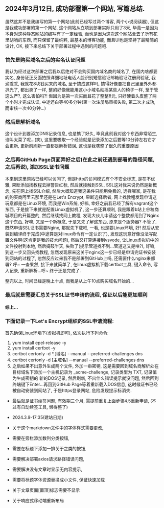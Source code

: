 ## 2024年3月12日, 成功部署第一个网站, 写篇总结.

虽然这并不是我编写的第一个网站(此前已经写过两个博客, 两个小说阅读器), 但这是我成功部署的第一个网站, 这个网站从立项到部署实际只用了3天, 毕竟一是因为本身对这种静态网站的编写有了一定经验, 而也是因为这次这个网站舍去了所有花里胡哨的东西, 而只保留了最纯粹, 最基本的博客功能, 而且UI也是坚持了最精简的设计, OK, 接下来总结下关于部署过程中遇到的问题吧.

### 首先是购买域名之后的实名认证问题

我认为经过这次部署之后我以后绝对不会购买国内域名商的域名了, 在国内啥都要实名, 身份证正反面拍照详细地址电话人脸识别短信验证邮箱验证注册局验证, 我滴乖乖, 我就花8块钱买来的域名, 至于搞成这样吗, 搞得好像要把自己里里外外都扒光了, 都出卖了一样, 整的好像我能用这小小域名动摇某些人的椅子一样, 至于管这么严?, 这么害怕吗?! 但因为是第一次买而且花了整整8元, 只好硬着头皮整了两个小时才完成认证, 中途还白等40多分钟(第一次注册局审核失败, 第二次才成功, 而审核一次40分钟...)

### 然后是解析域名

这个设计到要添加DNS记录信息, 也是搞了好久, 毕竟此前我对这个东西非常陌生, 谁叫太菜了呢...(笑), 这里要吸取一个经验就是记录添加之后要等10分钟左右它才会更新, 更新前刷新一直都是解析错误, 这也是我瞎整了很久的重要原因

### 之后再GitHub Page页面弄好之后(在此之前还遇到部署的路径问题, 之后再说), 添加SSL证书问题

本来到这里网站已经可以访问了, 但是http的访问模式有个不安全标志, 是在不优雅, 果断添加找教程去掉警告红标, 然后就接触到SSL, SSL这对我来说仍然是新概念, 先在网上找SSL介绍, 然后大概知道我这条件只能用免费的, 选择哪家, 是在我的购买商阿里云那里还是在Let's Encrypt, 果断选择后者, 网上找教程发现申请这玩意都是在Linux环境, 而我是Win系统, 好嘛, 幸好之前我已经了解有vagrant这个东西, 于是接下来就是配置Linux虚拟机了, 这一步还算顺利, 我是跟着b站上谷粒商城项目的开篇整的, 然后继续找网上教程, 发现大伙儿申请这个整数都用到了Nginx这个东西, 好嘛, 又是一个新概念, 于是又先了解这东西, 原来是个服务器? 不管了, 既然申请SSL证书需要Nginx, 那就先下载吧, 一看, 也是要Linux环境, 好! 然后从安装到编译终于完成(中途算是对linux命令有一定认识了), 发现这玩意好像没法写配置文件啊(这肯定是我的技术问题), 然后又打算连接到vsvode, 让Linux虚拟机中的文件投射到本地, 然后捣鼓半天, 失败了(提示管道找不到...管道这又是啥?),  好嘛, 到这一步又回头找教程, 忽然发现原来这关于nginx这一步已经是申请完证书安装到网站的过程了, 忽然反应过来我不是部署到GitHub上吗, 还需要什么nginx来部署? 呼~ 一查果然, 接下来就简单了, 在linux虚拟机下载certbot工具, 键入命令, 写入记录, 重新解析...呼~ 终于还是完成了.

整完以上, 时间已经是晚上十点, 而我是从上午10点购买域名开始的...

### 最后就是需要汇总关于SSL证书申请的流程, 保证以后能更加顺利

#### 综上...

### 下面记录一下Let's Encrypt组织的SSL申请流程:

首先确保Linux环境下(虚拟机即可), 依次执行下列命令:
1. yum install epel-release -y
2. yum install certbot -y
3. certbot certonly -d *.[域名] --manual --preferred-challenges dns <!-- 这个申请的是泛域名 -->
4. certbot certonly -d [主域名] --manual --preferred-challenges dns <!-- 这个是主域名, 理论上3, 4执行一条即可 -->
5. 之后如果不出意外生成两个文件, 外加一串密钥, 这是需要回到域名商解析处在目标域名下添加一个主机记录为 _acme-challenge, 记录类型为 TXT, 记录值为生成密钥的 新的DOS记录, 然后刷新, 不出什么错误提示就没问题, 然后回到终端键下Enter...再回到GitHub Page等着重新载入DOS信息, 这时候证书已经被自动安装到网站了, 于是https登录网站, 危险发现提示标消失.

- 最后就是证书续签问题, 有效期三个月, 需提前重复上面步骤4.5重新申请, (不过有自动续签工具, 懒得整了)


- 2024.3.9-17:35(建站日期)
- 关于这个markdown文件中的字体样式需要更改, 
- 需要在旁栏添加数列分类按钮, 
- 需要在标题下添加一排关于之类的按钮, 
- 需要解决部署axios请求路径错误问题, 
- 需要解决没有文章时显示无内容提示, 
- 需要将标题字体资源替换成小文件, 保证快速加载
- 关于文章页面[置顶]标志需要不显示
- 关于响应式移动端重新布局